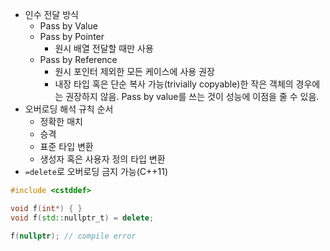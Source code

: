 - 인수 전달 방식
	- Pass by Value
	- Pass by Pointer
		- 원시 배열 전달할 때만 사용
	- Pass by Reference
		- 원시 포인터 제외한 모든 케이스에 사용 권장
		- 내장 타입 혹은 단순 복사 가능(trivially copyable)한 작은 객체의 경우에는 권장하지 않음. Pass by value를 쓰는 것이 성능에 이점을 줄 수 있음.
- 오버로딩 해석 규칙 순서
	- 정확한 매치
	- 승격
	- 표준 타입 변환
	- 생성자 혹은 사용자 정의 타입 변환
- `=delete`로 오버로딩 금지 가능(C++11)
```cpp
#include <cstddef>

void f(int*) { }
void f(std::nullptr_t) = delete;

f(nullptr); // compile error
```